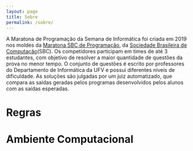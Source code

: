 ```yaml
---
layout: page
title: Sobre
permalink: /sobre/
---
```


A Maratona de Programação da Semana de Informática foi criada em 2019 nos moldes da [Maratona SBC de Programação](https://maratona.sbc.org.br/sobre/index.html), da [Sociedade Brasileira de Computação]()(SBC). Os competidores participam em times de até 3 estudantes, com objetivo de resolver a maior quantidade de questões da prova no menor tempo. O conjunto de questões é escrito por professores do Departamento de Informática da UFV e possui diferentes níveis de dificuldade. As soluções são julgadas por um juiz automatizado, que compara as saídas geradas pelos programas desenvolvidos pelos alunos com as saídas esperadas.

# Regras


# Ambiente Computacional

